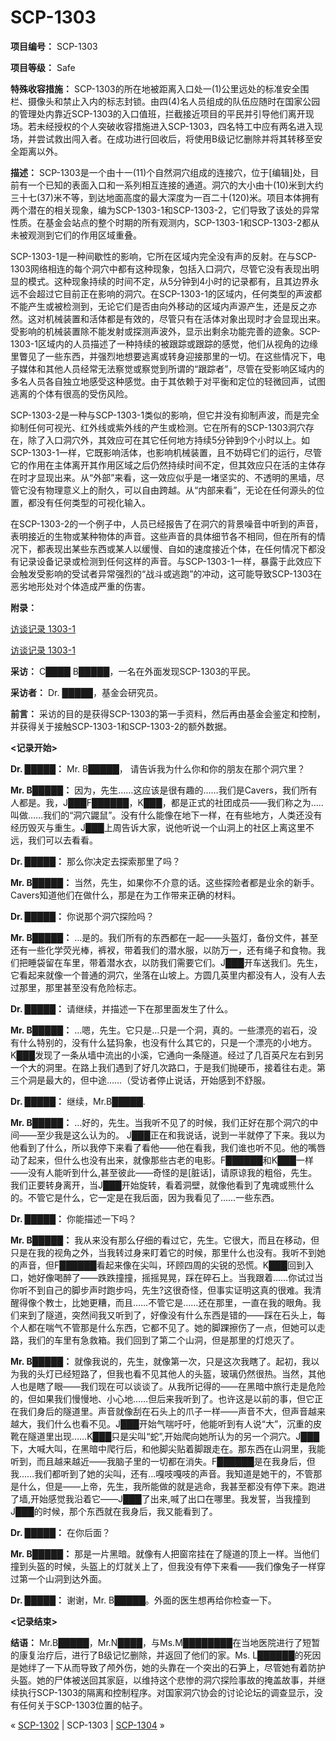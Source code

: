 # SCP-1303
                        


**项目编号：**  SCP-1303

**项目等级：**  Safe

**特殊收容措施：** SCP-1303的所在地被距离入口处一(1)公里远处的标准安全围栏、摄像头和禁止入内的标志封锁。由四(4)名人员组成的队伍应随时在国家公园的管理处内靠近SCP-1303的入口值班，拦截接近项目的平民并引导他们离开现场。若未经授权的个人突破收容措施进入SCP-1303，四名特工中应有两名进入现场，并尝试救出闯入者。在成功进行回收后，将使用B级记忆删除并将其转移至安全距离以外。

**描述：** SCP-1303是一个由十一(11)个自然洞穴组成的连接穴，位于[编辑]处，目前有一个已知的表面入口和一系列相互连接的通道。洞穴的大小由十(10)米到大约三十七(37)米不等，到达地面高度的最大深度为一百二十(120)米。项目本体拥有两个潜在的相关现象，编为SCP-1303-1和SCP-1303-2，它们导致了该处的异常性质。在基金会站点的整个时期的所有观测内，SCP-1303-1和SCP-1303-2都从未被观测到它们的作用区域重叠。

SCP-1303-1是一种间歇性的影响，它所在区域内完全没有声的反射。在与SCP-1303网络相连的每个洞穴中都有这种现象，包括入口洞穴，尽管它没有表现出明显的模式。这种现象持续的时间不定，从5分钟到4小时的记录都有，且其边界永远不会超过它目前正在影响的洞穴。在SCP-1303-1的区域内，任何类型的声波都不能产生或被检测到，无论它们是否由向外移动的区域内声源产生，还是反之亦然。这对机械装置和活体都是有效的，尽管只有在活体对象出现时才会显现出来。受影响的机械装置除不能发射或探测声波外，显示出剩余功能完善的迹象。SCP-1303-1区域内的人员描述了一种持续的被跟踪或跟踪的感觉，他们从视角的边缘里瞥见了一些东西，并强烈地想要逃离或转身迎接那里的一切。在这些情况下，电子媒体和其他人员经常无法察觉或察觉到所谓的“跟踪者”，尽管在受影响区域内的多名人员各自独立地感受这种感觉。由于其依赖于对平衡和定位的轻微回声，试图逃离的个体有很高的受伤风险。

SCP-1303-2是一种与SCP-1303-1类似的影响，但它并没有抑制声波，而是完全抑制任何可视光、红外线或紫外线的产生或检测。它在所有的SCP-1303洞穴存在，除了入口洞穴外，其效应可在其它任何地方持续5分钟到9个小时以上。如SCP-1303-1一样，它既影响活体，也影响机械装置，且不妨碍它们的运行，尽管它的作用在主体离开其作用区域之后仍然持续时间不定，但其效应只在活的主体存在时才显现出来。从“外部”来看，这一效应似乎是一堵坚实的、不透明的黑墙，尽管它没有物理意义上的耐久，可以自由跨越。从“内部来看”，无论在任何源头的位置，都没有任何类型的可视化输入。

在SCP-1303-2的一个例子中，人员已经报告了在洞穴的背景噪音中听到的声音，表明接近的生物或某种物体的声音。这些声音的具体细节各不相同，但在所有的情况下，都表现出某些东西或某人以缓慢、自如的速度接近个体，在任何情况下都没有记录设备记录或检测到任何这样的声音。与SCP-1303-1一样，暴露于此效应下会触发受影响的受试者异常强烈的“战斗或逃跑”的冲动，这可能导致SCP-1303在恶劣地形处对个体造成严重的伤害。

**附录：** 


<a shape='rect' class='collapsible-block-link' href='javascript:;'>&#35775;&#35848;&#35760;&#24405;&#160;1303-1</a>

<a shape='rect' class='collapsible-block-link' href='javascript:;'>&#35775;&#35848;&#35760;&#24405;&#160;1303-1</a>

**采访：** C████ B█████，一名在外面发现SCP-1303的平民。

**采访者：**  Dr. █████，基金会研究员。

**前言：** 采访的目的是获得SCP-1303的第一手资料，然后再由基金会鉴定和控制，并获得关于接触SCP-1303-1和SCP-1303-2的额外数据。

**<记录开始>** 

**Dr. █████：**  Mr. B█████， 请告诉我为什么你和你的朋友在那个洞穴里？

**Mr. B█████：** 因为，先生……这应该是很有趣的……我们是Cavers，我们所有人都是。我，J███F██████，K███，都是正式的社团成员——我们称之为…..叫做……我们的“洞穴鼹鼠”。没有什么能像在地下一样，在有些地方，人类还没有经历毁灭与重生。J███上周告诉大家，说他听说一个山洞上的社区上离这里不远，我们可以去看看。

**Dr. █████：** 那么你决定去探索那里了吗？

**Mr. B█████：** 当然，先生，如果你不介意的话。这些探险者都是业余的新手。Cavers知道他们在做什么，那是在为工作带来正确的材料。

**Dr. █████：** 你说那个洞穴探险吗？

**Mr. B█████：** …是的。我们所有的东西都在一起——头盔灯，备份文件，甚至还有一些化学荧光棒，裤衩，带着我们的潜水服，以防万一，还有绳子和食物。我们把睡袋留在车里，带着潜水衣，以防我们需要它们。J███开车送我们。先生，它看起来就像一个普通的洞穴，坐落在山坡上。方圆几英里内都没有人，没有人去过那里，那里甚至没有危险标志。

**Dr. █████：** 请继续，并描述一下在那里面发生了什么。

**Mr. B█████：** …嗯，先生。它只是…只是一个洞，真的。一些漂亮的岩石，没有什么特别的，没有什么猛犸象，也没有什么其它的，只是一个漂亮的小地方。K███发现了一条从墙中流出的小溪，它通向一条隧道。经过了几百英尺左右到另一个大的洞里。在路上我们遇到了好几次路口，于是我们抛硬币，接着往右走。第三个洞是最大的，但中途……（受访者停止说话，开始感到不舒服。

**Dr. █████：** 继续，Mr.B█████.

**Mr. B█████：** …好的，先生。当我听不见了的时候，我们正好在那个洞穴的中间——至少我是这么认为的。 J███正在和我说话，说到一半就停了下来。我以为他看到了什么，所以我停下来看了看他——他在看我，我们谁也听不见。他的嘴唇动了起来，但什么也没有出来，就像那些古老的电影。F██████和K███一样——没有人能听到什么,甚至彼此——奇怪的是[脏话]，请原谅我的粗俗，先生。我们正要转身离开，当J███开始旋转，看着洞壁，就像他看到了鬼魂或熊什么的。不管它是什么，它一定是在我后面，因为我看见了……一些东西。

**Dr. █████：** 你能描述一下吗？

**Mr. B█████：** 我从来没有那么仔细的看过它，先生。它很大，而且在移动，但只是在我的视角之外，当我转过身来盯着它的时候，那里什么也没有。我听不到她的声音，但F██████看起来像在尖叫，环顾四周的尖锐的恐慌。K███回到入口，她好像喝醉了——跌跌撞撞，摇摇晃晃，踩在碎石上。当我跟着……你试过当你听不到自己的脚步声时跑步吗，先生?这很奇怪，但事实证明这真的很难。我清醒得像个教士，比她更糟，而且……不管它是……还在那里，一直在我的眼角。我们来到了隧道，突然间我又听到了，好像没有什么东西是错的——踩在石头上，每个人都在喘气不管那是什么东西，它都不见了。她的脚踝擦伤了一点，但她可以走路，我们的车里有急救箱。我们回到了第二个山洞，但是那里的灯熄灭了。

**Mr. B█████：** 就像我说的，先生，就像第一次，只是这次我瞎了。起初，我以为我的头灯已经短路了，但我也看不见其他人的头盔，玻璃仍然很热。当然，其他人也是瞎了眼——我们现在可以谈谈了。从我所记得的——在黑暗中旅行走是危险的，但如果我们慢慢地、小心地……但后来我听到了。也许这是以前的事，但它正在我们身后的隧道里。声音就像刮在石头上的爪子一样——声音不大，但声音越来越大，我们什么也看不见。J███开始气喘吁吁，他能听到有人说“大”，沉重的皮靴在隧道里出现……K███只是尖叫“蛇”,开始爬向她所认为的另一个洞穴。J███下，大喊大叫，在黑暗中爬行后，和他脚尖贴着脚跟走在。那东西在山洞里，我能听到，而且越来越近——我脑子里的一切都在消失。F██████是在我身后，但我……我们都听到了她的尖叫，还有…嘎吱嘎吱的声音。我知道是她干的，不管那是什么，但是——上帝，先生，我所能做的就是逃命，我甚至都没有停下来。跑进了墙,开始感觉我沿着它——J███了出来,喊了出口在哪里。我发誓，当我撞到J███的时候，那个东西就在我身后，我又能看到了。

**Dr. █████：** 在你后面？

**Mr. B█████：** 那是一片黑暗。就像有人把窗帘挂在了隧道的顶上一样。当他们撞到头盔的时候，头盔上的灯就关上了，但我没有停下来看——我们像兔子一样穿过第一个山洞到达外面。

**Dr. █████：** 谢谢，Mr. B█████。外面的医生想再给你检查一下。

**<记录结束>** 

**结语：**  Mr.B█████，Mr.N████，与Ms.M████████在当地医院进行了短暂的康复治疗后，进行了B级记忆删除，并返回了他们的家。Ms. L██████的死因是她绊了一下从而导致了颅外伤，她的头靠在一个突出的石笋上，尽管她有着防护头盔。她的尸体被送回其家庭，以维持这个悲惨的洞穴探险事故的掩盖故事，并继续执行SCP-1303的隔离和控制程序。对国家洞穴协会的讨论论坛的调查显示，没有任何关于SCP-1303位置的帖子。






« <a shape='rect' class='newpage' href='/scp-1302'>SCP-1302</a> | SCP-1303 | [SCP-1304](/scp-1304) »





                    